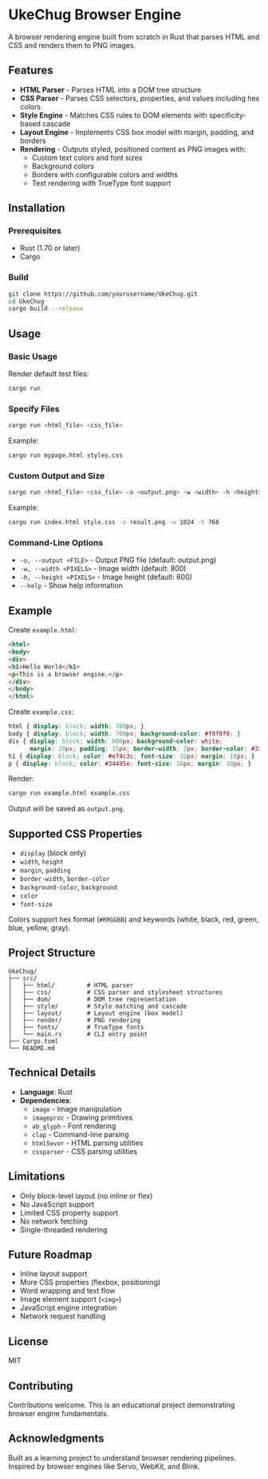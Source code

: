 # UkeChug Browser Engine

A browser rendering engine built from scratch in Rust that parses HTML and CSS and renders them to PNG images.

## Features

- **HTML Parser** - Parses HTML into a DOM tree structure
- **CSS Parser** - Parses CSS selectors, properties, and values including hex colors
- **Style Engine** - Matches CSS rules to DOM elements with specificity-based cascade
- **Layout Engine** - Implements CSS box model with margin, padding, and borders
- **Rendering** - Outputs styled, positioned content as PNG images with:
  - Custom text colors and font sizes
  - Background colors
  - Borders with configurable colors and widths
  - Text rendering with TrueType font support

## Installation

### Prerequisites

- Rust (1.70 or later)
- Cargo

### Build

```bash
git clone https://github.com/yourusername/UkeChug.git
cd UkeChug
cargo build --release
```

## Usage

### Basic Usage

Render default test files:
```bash
cargo run
```

### Specify Files

```bash
cargo run <html_file> <css_file>
```

Example:
```bash
cargo run mypage.html styles.css
```

### Custom Output and Size

```bash
cargo run <html_file> <css_file> -o <output.png> -w <width> -h <height>
```

Example:
```bash
cargo run index.html style.css -o result.png -w 1024 -h 768
```

### Command-Line Options

- `-o, --output <FILE>` - Output PNG file (default: output.png)
- `-w, --width <PIXELS>` - Image width (default: 800)
- `-h, --height <PIXELS>` - Image height (default: 600)
- `--help` - Show help information

## Example

Create `example.html`:
```html
<html>
<body>
<div>
<h1>Hello World</h1>
<p>This is a browser engine.</p>
</div>
</body>
</html>
```

Create `example.css`:
```css
html { display: block; width: 780px; }
body { display: block; width: 700px; background-color: #f0f0f0; }
div { display: block; width: 600px; background-color: white; 
      margin: 20px; padding: 15px; border-width: 2px; border-color: #333; }
h1 { display: block; color: #e74c3c; font-size: 32px; margin: 10px; }
p { display: block; color: #34495e; font-size: 16px; margin: 10px; }
```

Render:
```bash
cargo run example.html example.css
```

Output will be saved as `output.png`.

## Supported CSS Properties

- `display` (block only)
- `width`, `height`
- `margin`, `padding`
- `border-width`, `border-color`
- `background-color`, `background`
- `color`
- `font-size`

Colors support hex format (`#RRGGBB`) and keywords (white, black, red, green, blue, yellow, gray).

## Project Structure

```
UkeChug/
├── src/
│   ├── html/         # HTML parser
│   ├── css/          # CSS parser and stylesheet structures
│   ├── dom/          # DOM tree representation
│   ├── style/        # Style matching and cascade
│   ├── layout/       # Layout engine (box model)
│   ├── render/       # PNG rendering
│   ├── fonts/        # TrueType fonts
│   └── main.rs       # CLI entry point
├── Cargo.toml
└── README.md
```

## Technical Details

- **Language**: Rust
- **Dependencies**: 
  - `image` - Image manipulation
  - `imageproc` - Drawing primitives
  - `ab_glyph` - Font rendering
  - `clap` - Command-line parsing
  - `html5ever` - HTML parsing utilities
  - `cssparser` - CSS parsing utilities

## Limitations

- Only block-level layout (no inline or flex)
- No JavaScript support
- Limited CSS property support
- No network fetching
- Single-threaded rendering

## Future Roadmap

- Inline layout support
- More CSS properties (flexbox, positioning)
- Word wrapping and text flow
- Image element support (`<img>`)
- JavaScript engine integration
- Network request handling

## License

MIT

## Contributing

Contributions welcome. This is an educational project demonstrating browser engine fundamentals.

## Acknowledgments

Built as a learning project to understand browser rendering pipelines. Inspired by browser engines like Servo, WebKit, and Blink.
